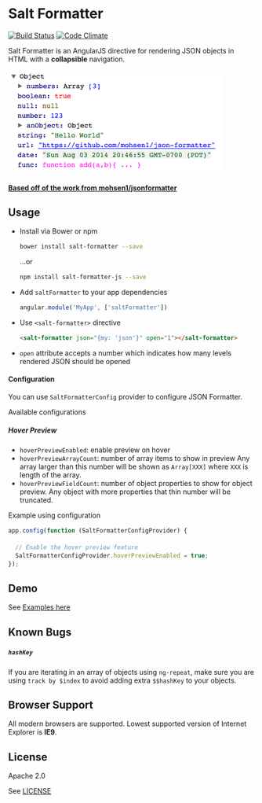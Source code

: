 # Salt Formatter
[![Build Status](https://travis-ci.org/almoore/salt-formatter-js.svg?branch=master)](https://travis-ci.org/almoore/salt-formatter-js)
[![Code Climate](https://codeclimate.com/almoore/salt-formatter-js/badges/gpa.svg)](https://codeclimate.com/github/almoore/salt-formatte-js)

Salt Formatter is an AngularJS directive for rendering JSON objects in HTML with a **collapsible** navigation.

[![Screebshot](./screenshot.png)](http://azimi.me/salt-formatter/demo/demo.html)

#### [Based off of the work from mohsen1/jsonformatter](https://github.com/mohsen1/jsonformatter)

## Usage

* Install via Bower or npm

  ```bash
  bower install salt-formatter --save
  ```
  ...or

  ```bash
  npm install salt-formatter-js --save
  ```
* Add `saltFormatter` to your app dependencies

  ```js
  angular.module('MyApp', ['saltFormatter'])
  ```
* Use `<salt-formatter>` directive

  ```html
  <salt-formatter json="{my: 'json'}" open="1"></salt-formatter>
  ```
* `open` attribute accepts a number which indicates how many levels rendered JSON should be opened

#### Configuration

You can use `SaltFormatterConfig` provider to configure JSON Formatter.

Available configurations

##### Hover Preview
* `hoverPreviewEnabled`: enable preview on hover
* `hoverPreviewArrayCount`: number of array items to show in preview Any array larger than this number will be shown as `Array[XXX]` where `XXX` is length of the array.
* `hoverPreviewFieldCount`: number of object properties to show for object preview. Any object with more properties that thin number will be truncated.

Example using configuration

```js
app.config(function (SaltFormatterConfigProvider) {

  // Enable the hover preview feature
  SaltFormatterConfigProvider.hoverPreviewEnabled = true;
});
```

## Demo
See [Examples here](http://azimi.me/salt-formatter/demo/demo.html)


## Known Bugs
##### `hashKey`

If you are iterating in an array of objects using `ng-repeat`, make sure you are using `track by $index` to avoid adding extra `$$hashKey` to your objects.

## Browser Support
All modern browsers are supported. Lowest supported version of Internet Explorer is **IE9**.

## License

Apache 2.0

See [LICENSE](./LICENSE)
